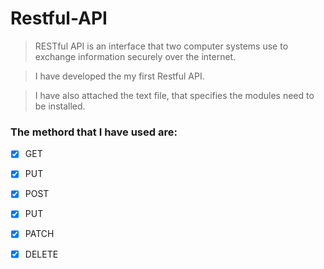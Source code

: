 # Restful-API

> RESTful API is an interface that two computer systems use to exchange information securely over the internet.

> I have developed the my first Restful API.

> I have also attached the text file, that specifies the modules need to be installed.



### The methord that I have used are:
- [X] GET
- [X] PUT
- [X] POST
- [X] PUT
- [X] PATCH
- [X] DELETE


